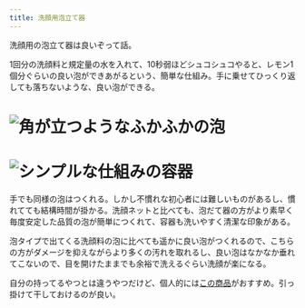 ```yaml
---
title: 洗顔用泡立て器
---
```

洗顔用の泡立て器は良いぞって話。

1回分の洗顔料と規定量の水を入れて、10秒弱ほどシュコシュコやると、レモン1個分ぐらいの良い泡ができあがるという、簡単な仕組み。手に乗せてひっくり返しても落ちないような、良い泡ができる。

![](https://lh3.googleusercontent.com/9yZvA2yxu3RX1ZqLdVlV6nqKeSqV9RbqgF_oAx4ROr3p_g3XOjtu1R1ZNDSQoEEPx6n7FiG4wZMP1ShZisTJd8tHq9brs23fw9e5U3mo9X4ZEtBwyF441wOuqGvPujMu1Wen7U0r0gM5rheKv15x58Loze4n7LD8rEDQentgbsCDyiDNaFEnnL7F "角が立つようなふかふかの泡")
===============================================================================================================================================================================================================================================

![](https://lh3.googleusercontent.com/NjzC22iASj1LkpbWAQXTF9tkR7CpBHfFaCIhEU55RHxMtz1LVNwl661xfHHt0iTpTS3I9oXrss3GXZwoBHM3LMr8A5y-w9C7x4Db3W16BP0Nd1YygPosdJKRbTmIMNh4WIr7lrPHURqou6-Y54satyEA0g6Rb57GMRU1fsbaRcIrWvRiXWWIdH46 "シンプルな仕組みの容器")
=============================================================================================================================================================================================================================================

手でも同様の泡はつくれる。しかし不慣れな初心者には難しいものがあるし、慣れてても結構時間が掛かる。洗顔ネットと比べても、泡だて器の方がより素早く毎度安定した品質の泡が簡単につくれて、容器も洗いやすく清潔な印象がある。

泡タイプで出てくる洗顔料の泡に比べても遥かに良い泡がつくれるので、こちらの方がダメージを抑えながらより多くの汚れを取れるし、良い泡はなかなか垂れてこないので、目を開けたままでも余裕で洗えるぐらい洗顔が楽になる。

自分の持ってるやつとは違うやつだけど、個人的には[この商品](https://www.amazon.co.jp/dp/B09KMP9GDN)がおすすめ。引っ掛けて干しておけるのが良い。
